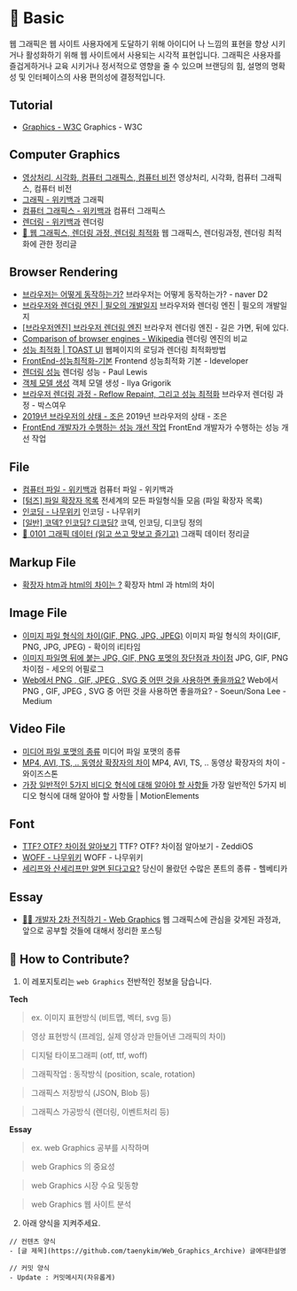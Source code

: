 # 📐 Basic

웹 그래픽은 웹 사이트 사용자에게 도달하기 위해 아이디어 나 느낌의 표현을 향상 시키거나 활성화하기 위해 웹 사이트에서 사용되는 시각적 표현입니다. 그래픽은 사용자를 즐겁게하거나 교육 시키거나 정서적으로 영향을 줄 수 있으며 브랜딩의 힘, 설명의 명확성 및 인터페이스의 사용 편의성에 결정적입니다.

## Tutorial

- [Graphics - W3C](https://www.w3.org/standards/webdesign/graphics) Graphics - W3C

## Computer Graphics

- [영상처리, 시각화, 컴퓨터 그래픽스, 컴퓨터 비전](http://blog.naver.com/PostView.nhn?blogId=infoefficien&logNo=220691954109&parentCategoryNo=&categoryNo=446&viewDate=&isShowPopularPosts=true&from=search) 영상처리, 시각화, 컴퓨터 그래픽스, 컴퓨터 비전
- [그래픽 - 위키백과](https://ko.wikipedia.org/wiki/%EA%B7%B8%EB%9E%98%ED%94%BD) 그래픽
- [컴퓨터 그래픽스 - 위키백과](https://ko.wikipedia.org/wiki/%EC%BB%B4%ED%93%A8%ED%84%B0_%EA%B7%B8%EB%9E%98%ED%94%BD%EC%8A%A4) 컴퓨터 그래픽스
- [렌더링 - 위키백과](https://ko.wikipedia.org/wiki/%EB%A0%8C%EB%8D%94%EB%A7%81) 렌더링
- [📐 웹 그래픽스, 렌더링 과정, 렌더링 최적화](https://taeny.dev/graphics/graphics-rendering/) 웹 그래픽스, 렌더링과정, 렌더링 최적화에 관한 정리글

## Browser Rendering

- [브라우저는 어떻게 동작하는가?](https://d2.naver.com/helloworld/59361) 브라우저는 어떻게 동작하는가? - naver D2
- [브라우저와 렌더링 엔진 | 필오의 개발일지](https://feel5ny.github.io/2018/05/29/rendering_engine_0/) 브라우저와 렌더링 엔진 | 필오의 개발일지
- [[브라우저엔진] 브라우저 렌더링 엔진](https://12bme.tistory.com/208) 브라우저 렌더링 엔진 - 길은 가면, 뒤에 있다.
- [Comparison of browser engines - Wikipedia](https://en.wikipedia.org/wiki/Comparison_of_browser_engines) 렌더링 엔진의 비교
- [성능 최적화 | TOAST UI](https://ui.toast.com/fe-guide/ko_PERFORMANCE/) 웹페이지의 로딩과 렌더링 최적화방법
- [FrontEnd-성능최적화-기본](https://ideveloper2.dev/blog/2019-05-18--front-end-%EC%84%B1%EB%8A%A5%EC%B5%9C%EC%A0%81%ED%99%94-%EA%B8%B0%EB%B3%B8/) Frontend 성능최적화 기본 - Ideveloper
- [렌더링 성능](https://developers.google.com/web/fundamentals/performance/rendering/?hl=ko) 렌더링 성능 - Paul Lewis
- [객체 모델 생성](https://developers.google.com/web/fundamentals/performance/critical-rendering-path/constructing-the-object-model?hl=ko) 객체 모델 생성 - Ilya Grigorik
- [브라우저 렌더링 과정 - Reflow Repaint, 그리고 성능 최적화](https://boxfoxs.tistory.com/408) 브라우저 렌더링 과정 - 박스여우
- [2019년 브라우저의 상태 - 조은](https://medium.com/@euncho/2019%EB%85%84-%EB%B8%8C%EB%9D%BC%EC%9A%B0%EC%A0%80%EC%9D%98-%EC%83%81%ED%83%9C-e73ab86bcbd0) 2019년 브라우저의 상태 - 조은
- [FrontEnd 개발자가 수행하는 성능 개선 작업](https://sculove.github.io/slides/improveBrowserRendering/#/) FrontEnd 개발자가 수행하는 성능 개선 작업

## File

- [컴퓨터 파일 - 위키백과](https://ko.wikipedia.org/wiki/%EC%BB%B4%ED%93%A8%ED%84%B0_%ED%8C%8C%EC%9D%BC) 컴퓨터 파일 - 위키백과
- [[텀즈] 파일 확장자 목록](http://www.terms.co.kr/filename-extensions.htm) 전세계의 모든 파일형식들 모음 (파일 확장자 목록)
- [인코딩 - 나무위키](https://namu.wiki/w/%EC%9D%B8%EC%BD%94%EB%94%A9) 인코딩 - 나무위키
- [[일반] 코덱? 인코딩? 디코딩?](https://letitkang.tistory.com/83) 코덱, 인코딩, 디코딩 정의
- [💾 0101 그래픽 데이터 (읽고 쓰고 맛보고 즐기고)](https://taeny.dev/graphics/web-file/) 그래픽 데이터 정리글

## Markup File

- [확장자 htm과 html의 차이는 ?](https://helloitstory.tistory.com/314) 확장자 html 과 html의 차이

## Image File

- [이미지 파일 형식의 차이(GIF, PNG, JPG, JPEG)](https://m.blog.naver.com/PostView.nhn?blogId=sinjoker&logNo=221205954968&proxyReferer=https:%2F%2Fwww.google.com%2F) 이미지 파일 형식의 차이(GIF, PNG, JPG, JPEG) - 확이의 i티타임
- [이미지 파일명 뒤에 붙는 JPG, GIF, PNG 포멧의 장단점과 차이점](https://seo-apl.tistory.com/18) JPG, GIF, PNG 차이점 - 세오의 어필로그
- [Web에서 PNG , GIF, JPEG , SVG 중 어떤 것을 사용하면 좋을까요?](https://medium.com/@soeunlee/web%EC%97%90%EC%84%9C-png-gif-jpeg-svg-%EC%A4%91-%EC%96%B4%EB%96%A4-%EA%B2%83%EC%9D%84-%EC%82%AC%EC%9A%A9%ED%95%98%EB%A9%B4-%EC%A2%8B%EC%9D%84%EA%B9%8C%EC%9A%94-6937300e776e) Web에서 PNG , GIF, JPEG , SVG 중 어떤 것을 사용하면 좋을까요? - Soeun/Sona Lee - Medium

## Video File

- [미디어 파일 포맷의 종류](https://blog.kollus.com/?p=31) 미디어 파일 포맷의 종류
- [MP4, AVI, TS, .. 동영상 확장자의 차이](https://m.blog.naver.com/wisestone2007/220929143889) MP4, AVI, TS, .. 동영상 확장자의 차이 - 와이즈스톤
- [가장 일반적인 5가지 비디오 형식에 대해 알아야 할 사항들](https://www.motionelements.com/blog/ko/articles/what-you-need-to-know-about-the-5-most-common-video-file-formats) 가장 일반적인 5가지 비디오 형식에 대해 알아야 할 사항들 | MotionElements

## Font

- [TTF? OTF? 차이점 알아보기](https://zeddios.tistory.com/198) TTF? OTF? 차이점 알아보기 - ZeddiOS
- [WOFF - 나무위키](https://namu.wiki/w/WOFF) WOFF - 나무위키
- [세리프와 산세리프만 알면 된다고요?](https://brunch.co.kr/@jmlee9762/12) 당신이 몰랐던 수많은 폰트의 종류 - 헬베티카

## Essay

- [🧙‍♂️ 개발자 2차 전직하기 - Web Graphics](https://taeny.dev/essay/%EA%B0%9C%EB%B0%9C%EC%9E%90-2%EC%B0%A8-%EC%A0%84%EC%A7%81-%ED%95%98%EA%B8%B0/) 웹 그래픽스에 관심을 갖게된 과정과, 앞으로 공부할 것들에 대해서 정리한 포스팅

## 👀 How to Contribute?

1. 이 레포지토리는 `web Graphics` 전반적인 정보을 담습니다.

**Tech**

> ex. 이미지 표현방식 (비트맵, 벡터, svg 등)

> 영상 표현방식 (프레임, 실제 영상과 만들어낸 그래픽의 차이)

> 디지털 타이포그래피 (otf, ttf, woff)

> 그래픽작업 : 동작방식 (position, scale, rotation)

> 그래픽스 저장방식 (JSON, Blob 등)

> 그래픽스 가공방식 (렌더링, 이벤트처리 등)

**Essay**

> ex. web Graphics 공부를 시작하며

> web Graphics 의 중요성

> web Graphics 시장 수요 및동향

> web Graphics 웹 사이트 분석

2. 아래 양식을 지켜주세요.

```
// 컨텐츠 양식
- [글 제목](https://github.com/taenykim/Web_Graphics_Archive) 글에대한설명

// 커밋 양식
- Update : 커밋메시지(자유롭게)
```
